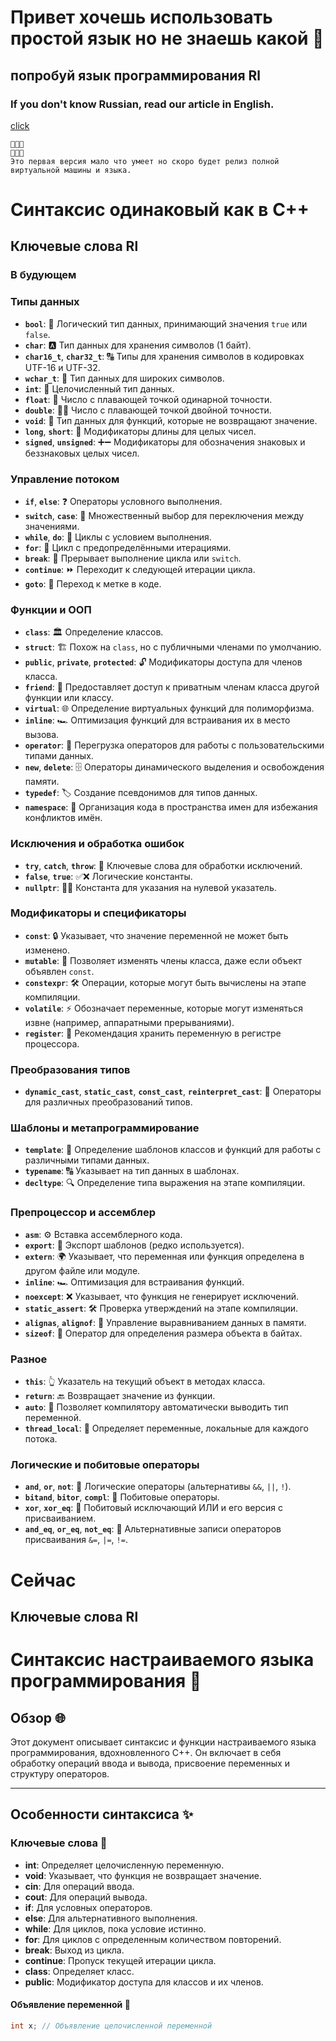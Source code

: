 # Привет хочешь использовать простой язык но не знаешь какой 🌅

## попробуй язык программирования Rl

### If you don't know Russian, read our article in English.
[click](https://github.com/YaroslavlPe1/Ru/blob/main/ReadMe%20en.md)


```
🥳🥳🥳
🥳🥳🥳
Это первая версия мало что умеет но скоро будет релиз полной виртуальной машины и языка.
```

# Синтаксис одинаковый как в C++

## Ключевые слова Rl
### В будующем 
### Типы данных
- **`bool`**: 🔄 Логический тип данных, принимающий значения `true` или `false`.
- **`char`**: 🅰️ Тип данных для хранения символов (1 байт).
- **`char16_t`**, **`char32_t`**: 🔠 Типы для хранения символов в кодировках UTF-16 и UTF-32.
- **`wchar_t`**: 🔡 Тип данных для широких символов.
- **`int`**: 🔢 Целочисленный тип данных.
- **`float`**: 🌊 Число с плавающей точкой одинарной точности.
- **`double`**: 🌊🌊 Число с плавающей точкой двойной точности.
- **`void`**: 🚫 Тип данных для функций, которые не возвращают значение.
- **`long`**, **`short`**: 📏 Модификаторы длины для целых чисел.
- **`signed`**, **`unsigned`**: ➕➖ Модификаторы для обозначения знаковых и беззнаковых целых чисел.

### Управление потоком
- **`if`**, **`else`**: ❓ Операторы условного выполнения.
- **`switch`**, **`case`**: 🔀 Множественный выбор для переключения между значениями.
- **`while`**, **`do`**: 🔁 Циклы с условием выполнения.
- **`for`**: 🔄 Цикл с предопределёнными итерациями.
- **`break`**: 🛑 Прерывает выполнение цикла или `switch`.
- **`continue`**: ⏩ Переходит к следующей итерации цикла.
- **`goto`**: 🚦 Переход к метке в коде.

### Функции и ООП
- **`class`**: 🏛 Определение классов.
- **`struct`**: 🏗 Похож на `class`, но с публичными членами по умолчанию.
- **`public`**, **`private`**, **`protected`**: 🔓 Модификаторы доступа для членов класса.
- **`friend`**: 👫 Предоставляет доступ к приватным членам класса другой функции или классу.
- **`virtual`**: 🌐 Определение виртуальных функций для полиморфизма.
- **`inline`**: 🏎 Оптимизация функций для встраивания их в место вызова.
- **`operator`**: 🔧 Перегрузка операторов для работы с пользовательскими типами данных.
- **`new`**, **`delete`**: 🗄 Операторы динамического выделения и освобождения памяти.
- **`typedef`**: 🏷 Создание псевдонимов для типов данных.
- **`namespace`**: 🌌 Организация кода в пространства имен для избежания конфликтов имён.

### Исключения и обработка ошибок
- **`try`**, **`catch`**, **`throw`**: 🛑 Ключевые слова для обработки исключений.
- **`false`**, **`true`**: ✅❌ Логические константы.
- **`nullptr`**: 🚫🔗 Константа для указания на нулевой указатель.

### Модификаторы и спецификаторы
- **`const`**: 🔒 Указывает, что значение переменной не может быть изменено.
- **`mutable`**: 🔄 Позволяет изменять члены класса, даже если объект объявлен `const`.
- **`constexpr`**: 🛠 Операции, которые могут быть вычислены на этапе компиляции.
- **`volatile`**: ⚡ Обозначает переменные, которые могут изменяться извне (например, аппаратными прерываниями).
- **`register`**: 🚀 Рекомендация хранить переменную в регистре процессора.

### Преобразования типов
- **`dynamic_cast`**, **`static_cast`**, **`const_cast`**, **`reinterpret_cast`**: 🔄 Операторы для различных преобразований типов.

### Шаблоны и метапрограммирование
- **`template`**: 📝 Определение шаблонов классов и функций для работы с различными типами данных.
- **`typename`**: 🔠 Указывает на тип данных в шаблонах.
- **`decltype`**: 🔍 Определение типа выражения на этапе компиляции.

### Препроцессор и ассемблер
- **`asm`**: ⚙️ Вставка ассемблерного кода.
- **`export`**: 🚢 Экспорт шаблонов (редко используется).
- **`extern`**: 🌍 Указывает, что переменная или функция определена в другом файле или модуле.
- **`inline`**: 🏎 Оптимизация для встраивания функций.
- **`noexcept`**: ❌ Указывает, что функция не генерирует исключений.
- **`static_assert`**: 🛠 Проверка утверждений на этапе компиляции.
- **`alignas`**, **`alignof`**: 📐 Управление выравниванием данных в памяти.
- **`sizeof`**: 📏 Оператор для определения размера объекта в байтах.

### Разное
- **`this`**: 👆 Указатель на текущий объект в методах класса.
- **`return`**: 🔙 Возвращает значение из функции.
- **`auto`**: 🤖 Позволяет компилятору автоматически выводить тип переменной.
- **`thread_local`**: 🧵 Определяет переменные, локальные для каждого потока.

### Логические и побитовые операторы
- **`and`**, **`or`**, **`not`**: 🔗 Логические операторы (альтернативы `&&`, `||`, `!`).
- **`bitand`**, **`bitor`**, **`compl`**: 🔧 Побитовые операторы.
- **`xor`**, **`xor_eq`**: 🔄 Побитовый исключающий ИЛИ и его версия с присваиванием.
- **`and_eq`**, **`or_eq`**, **`not_eq`**: 🔄 Альтернативные записи операторов присваивания `&=`, `|=`, `!=`.

# Сейчас 
## Ключевые слова Rl

# Синтаксис настраиваемого языка программирования 📜

## Обзор 🌐
Этот документ описывает синтаксис и функции настраиваемого языка программирования, вдохновленного C++. Он включает в себя обработку операций ввода и вывода, присвоение переменных и структуру операторов.

---

## Особенности синтаксиса ✨

### Ключевые слова 🔑
- **int**: Определяет целочисленную переменную.
- **void**: Указывает, что функция не возвращает значение.
- **cin**: Для операций ввода.
- **cout**: Для операций вывода.
- **if**: Для условных операторов.
- **else**: Для альтернативного выполнения.
- **while**: Для циклов, пока условие истинно.
- **for**: Для циклов с определенным количеством повторений.
- **break**: Выход из цикла.
- **continue**: Пропуск текущей итерации цикла.
- **class**: Определяет класс.
- **public**: Модификатор доступа для классов и их членов.

#### Объявление переменной 🔄
```cpp
int x; // Объявление целочисленной переменной


